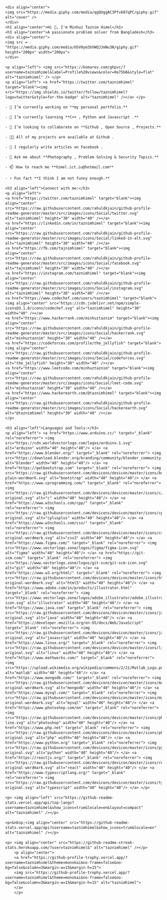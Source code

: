     <div align="center">
    <img src="https://media.giphy.com/media/qgQUggAC3Pfv687qPC/giphy.gif" alt="cover" />
    </div>
    <h1 align="center">Hi 👋, I'm Minhuz Taznim Himel</h1>
    <h3 align="center">A passionate problem solver from Bangladesh</h3>
    <div align="center">
    <img src = "https://media.giphy.com/media/USV0ym3bVWQJJmNu3N/giphy.gif" height="200px" width="200px">
    </div>
    
    <p align="left"> <img src="https://komarev.com/ghpvc/?username=taznimhimel&label=Profile%20views&color=0e75b6&style=flat" alt="taznimhimel" /> </p>
    <p align="left"> <a href="https://twitter.com/taznimhimel" target="blank"><img src="https://img.shields.io/twitter/follow/taznimhimel?logo=twitter&style=for-the-badge" alt="taznimhimel" /></a> </p>
    
    - 🔭 I’m currently working on **my personal portfolio.**
    
    - 🌱 I’m currently learning **C++ , Python and Javascript .**
    
    - 👯 I’m looking to collaborate on **Github , Open Source , Projects.**
    
    - 👨‍💻 All of my projects are available at Github .
    
    - 📝 I regularly write articles on Facebook .
    
    - 💬 Ask me about **Photography , Problem Solving & Security Topics.**
    
    - 📫 How to reach me **himel.ict.iu@hotmail.com**
    
    - ⚡ Fun fact **I think I am not funny enough.**
    
    <h3 align="left">Connect with me:</h3>
    <p align="left">
    <a href="https://twitter.com/taznimhimel" target="blank"><img align="center" src="https://raw.githubusercontent.com/rahuldkjain/github-profile-readme-generator/master/src/images/icons/Social/twitter.svg" alt="taznimhimel" height="30" width="40" /></a>
    <a href="https://linkedin.com/in/taznimhimel" target="blank"><img align="center" src="https://raw.githubusercontent.com/rahuldkjain/github-profile-readme-generator/master/src/images/icons/Social/linked-in-alt.svg" alt="taznimhimel" height="30" width="40" /></a>
    <a href="https://fb.com/tajnimhimel" target="blank"><img align="center" src="https://raw.githubusercontent.com/rahuldkjain/github-profile-readme-generator/master/src/images/icons/Social/facebook.svg" alt="tajnimhimel" height="30" width="40" /></a>
    <a href="https://instagram.com/taznimhimel" target="blank"><img align="center" src="https://raw.githubusercontent.com/rahuldkjain/github-profile-readme-generator/master/src/images/icons/Social/instagram.svg" alt="taznimhimel" height="30" width="40" /></a>
    <a href="https://www.codechef.com/users/taznimhimel" target="blank"><img align="center" src="https://cdn.jsdelivr.net/npm/simple-icons@3.1.0/icons/codechef.svg" alt="taznimhimel" height="30" width="40" /></a>
    <a href="https://www.hackerrank.com/minhuztaznim" target="blank"><img align="center" src="https://raw.githubusercontent.com/rahuldkjain/github-profile-readme-generator/master/src/images/icons/Social/hackerrank.svg" alt="minhuztaznim" height="30" width="40" /></a>
    <a href="https://codeforces.com/profile/the_jellyfish" target="blank"><img align="center" src="https://raw.githubusercontent.com/rahuldkjain/github-profile-readme-generator/master/src/images/icons/Social/codeforces.svg" alt="the_jellyfish" height="30" width="40" /></a>
    <a href="https://www.leetcode.com/minhuztaznim" target="blank"><img align="center" src="https://raw.githubusercontent.com/rahuldkjain/github-profile-readme-generator/master/src/images/icons/Social/leet-code.svg" alt="minhuztaznim" height="30" width="40" /></a>
    <a href="https://www.hackerearth.com/@taznimhimel" target="blank"><img align="center" src="https://raw.githubusercontent.com/rahuldkjain/github-profile-readme-generator/master/src/images/icons/Social/hackerearth.svg" alt="@taznimhimel" height="30" width="40" /></a>
    </p>
    
    <h3 align="left">Languages and Tools:</h3>
    <p align="left"> <a href="https://www.arduino.cc/" target="_blank" rel="noreferrer"> <img src="https://cdn.worldvectorlogo.com/logos/arduino-1.svg" alt="arduino" width="40" height="40"/> </a> <a href="https://www.blender.org/" target="_blank" rel="noreferrer"> <img src="https://download.blender.org/branding/community/blender_community_badge_white.svg" alt="blender" width="40" height="40"/> </a> <a href="https://getbootstrap.com" target="_blank" rel="noreferrer"> <img src="https://raw.githubusercontent.com/devicons/devicon/master/icons/bootstrap/bootstrap-plain-wordmark.svg" alt="bootstrap" width="40" height="40"/> </a> <a href="https://www.cprogramming.com/" target="_blank" rel="noreferrer"> <img src="https://raw.githubusercontent.com/devicons/devicon/master/icons/c/c-original.svg" alt="c" width="40" height="40"/> </a> <a href="https://www.w3schools.com/cpp/" target="_blank" rel="noreferrer"> <img src="https://raw.githubusercontent.com/devicons/devicon/master/icons/cplusplus/cplusplus-original.svg" alt="cplusplus" width="40" height="40"/> </a> <a href="https://www.w3schools.com/css/" target="_blank" rel="noreferrer"> <img src="https://raw.githubusercontent.com/devicons/devicon/master/icons/css3/css3-original-wordmark.svg" alt="css3" width="40" height="40"/> </a> <a href="https://www.figma.com/" target="_blank" rel="noreferrer"> <img src="https://www.vectorlogo.zone/logos/figma/figma-icon.svg" alt="figma" width="40" height="40"/> </a> <a href="https://git-scm.com/" target="_blank" rel="noreferrer"> <img src="https://www.vectorlogo.zone/logos/git-scm/git-scm-icon.svg" alt="git" width="40" height="40"/> </a> <a href="https://www.w3.org/html/" target="_blank" rel="noreferrer"> <img src="https://raw.githubusercontent.com/devicons/devicon/master/icons/html5/html5-original-wordmark.svg" alt="html5" width="40" height="40"/> </a> <a href="https://www.adobe.com/in/products/illustrator.html" target="_blank" rel="noreferrer"> <img src="https://www.vectorlogo.zone/logos/adobe_illustrator/adobe_illustrator-icon.svg" alt="illustrator" width="40" height="40"/> </a> <a href="https://www.java.com" target="_blank" rel="noreferrer"> <img src="https://raw.githubusercontent.com/devicons/devicon/master/icons/java/java-original.svg" alt="java" width="40" height="40"/> </a> <a href="https://developer.mozilla.org/en-US/docs/Web/JavaScript" target="_blank" rel="noreferrer"> <img src="https://raw.githubusercontent.com/devicons/devicon/master/icons/javascript/javascript-original.svg" alt="javascript" width="40" height="40"/> </a> <a href="https://www.linux.org/" target="_blank" rel="noreferrer"> <img src="https://raw.githubusercontent.com/devicons/devicon/master/icons/linux/linux-original.svg" alt="linux" width="40" height="40"/> </a> <a href="https://www.mathworks.com/" target="_blank" rel="noreferrer"> <img src="https://upload.wikimedia.org/wikipedia/commons/2/21/Matlab_Logo.png" alt="matlab" width="40" height="40"/> </a> <a href="https://www.mongodb.com/" target="_blank" rel="noreferrer"> <img src="https://raw.githubusercontent.com/devicons/devicon/master/icons/mongodb/mongodb-original-wordmark.svg" alt="mongodb" width="40" height="40"/> </a> <a href="https://www.mysql.com/" target="_blank" rel="noreferrer"> <img src="https://raw.githubusercontent.com/devicons/devicon/master/icons/mysql/mysql-original-wordmark.svg" alt="mysql" width="40" height="40"/> </a> <a href="https://www.photoshop.com/en" target="_blank" rel="noreferrer"> <img src="https://raw.githubusercontent.com/devicons/devicon/master/icons/photoshop/photoshop-line.svg" alt="photoshop" width="40" height="40"/> </a> <a href="https://www.php.net" target="_blank" rel="noreferrer"> <img src="https://raw.githubusercontent.com/devicons/devicon/master/icons/php/php-original.svg" alt="php" width="40" height="40"/> </a> <a href="https://www.python.org" target="_blank" rel="noreferrer"> <img src="https://raw.githubusercontent.com/devicons/devicon/master/icons/python/python-original.svg" alt="python" width="40" height="40"/> </a> <a href="https://reactjs.org/" target="_blank" rel="noreferrer"> <img src="https://raw.githubusercontent.com/devicons/devicon/master/icons/react/react-original-wordmark.svg" alt="react" width="40" height="40"/> </a> <a href="https://www.typescriptlang.org/" target="_blank" rel="noreferrer"> <img src="https://raw.githubusercontent.com/devicons/devicon/master/icons/typescript/typescript-original.svg" alt="typescript" width="40" height="40"/> </a> </p>
    
    <p> <img align="left" src="https://github-readme-stats.vercel.app/api/top-langs?username=taznimhimel&show_icons=true&locale=en&layout=compact" alt="taznimhimel" /></p>
    
    <p>&nbsp;<img align="center" src="https://github-readme-stats.vercel.app/api?username=taznimhimel&show_icons=true&locale=en" alt="taznimhimel" /></p>
    
    <p> <img align="center" src="https://github-readme-streak-stats.herokuapp.com/?user=taznimhimel&" alt="taznimhimel" /></p>
        <p align="center"> 
        <a href="https://github-profile-trophy.vercel.app/?username=taznimhimel&theme=monokai&no-frame=false&no-bg=false&column=3&margin-w=15&margin-h=15">
        <img src="https://github-profile-trophy.vercel.app/?username=taznimhimel&theme=monokai&no-frame=false&no-bg=false&column=3&margin-w=15&margin-h=15" alt="taznimhimel">
        </a> 
        </p>
